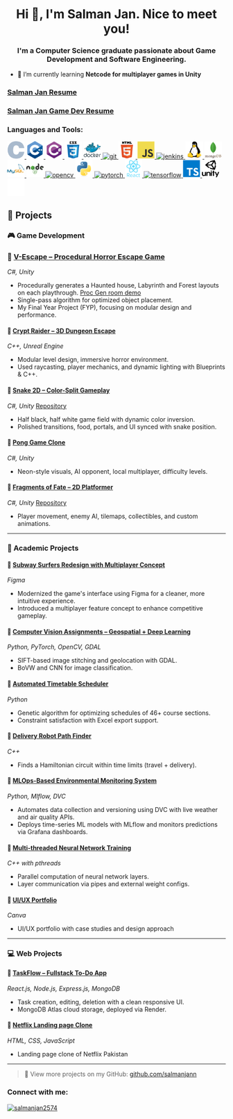 <h1 align="center">Hi 👋, I'm Salman Jan. Nice to meet you!</h1>
<h3 align="center">I'm a Computer Science graduate passionate about Game Development and Software Engineering.</h3>

- 🌱 I’m currently learning **Netcode for multiplayer games in Unity**

### [Salman Jan Resume](https://drive.google.com/file/d/1kBFI2W0hHBBTTCdDjN8YBpxwHIm2QpSR/view?usp=sharing)
### [Salman Jan Game Dev Resume](https://drive.google.com/file/d/1BT-mmvmsCMqgPYKeBohJ2i-hQStJZ3oh/view?usp=sharing)


<h3 align="left">Languages and Tools:</h3>
<p align="left"> <a href="https://www.cprogramming.com/" target="_blank" rel="noreferrer"> <img src="https://raw.githubusercontent.com/devicons/devicon/master/icons/c/c-original.svg" alt="c" width="40" height="40"/> </a> <a href="https://www.w3schools.com/cpp/" target="_blank" rel="noreferrer"> <img src="https://raw.githubusercontent.com/devicons/devicon/master/icons/cplusplus/cplusplus-original.svg" alt="cplusplus" width="40" height="40"/> </a> <a href="https://www.w3schools.com/cs/" target="_blank" rel="noreferrer"> <img src="https://raw.githubusercontent.com/devicons/devicon/master/icons/csharp/csharp-original.svg" alt="csharp" width="40" height="40"/> </a> <a href="https://www.w3schools.com/css/" target="_blank" rel="noreferrer"> <img src="https://raw.githubusercontent.com/devicons/devicon/master/icons/css3/css3-original-wordmark.svg" alt="css3" width="40" height="40"/> </a> <a href="https://www.docker.com/" target="_blank" rel="noreferrer"> <img src="https://raw.githubusercontent.com/devicons/devicon/master/icons/docker/docker-original-wordmark.svg" alt="docker" width="40" height="40"/> </a> <a href="https://git-scm.com/" target="_blank" rel="noreferrer"> <img src="https://www.vectorlogo.zone/logos/git-scm/git-scm-icon.svg" alt="git" width="40" height="40"/> </a> <a href="https://www.w3.org/html/" target="_blank" rel="noreferrer"> <img src="https://raw.githubusercontent.com/devicons/devicon/master/icons/html5/html5-original-wordmark.svg" alt="html5" width="40" height="40"/> </a> <a href="https://developer.mozilla.org/en-US/docs/Web/JavaScript" target="_blank" rel="noreferrer"> <img src="https://raw.githubusercontent.com/devicons/devicon/master/icons/javascript/javascript-original.svg" alt="javascript" width="40" height="40"/> </a> <a href="https://www.jenkins.io" target="_blank" rel="noreferrer"> <img src="https://www.vectorlogo.zone/logos/jenkins/jenkins-icon.svg" alt="jenkins" width="40" height="40"/> </a> <a href="https://www.linux.org/" target="_blank" rel="noreferrer"> <img src="https://raw.githubusercontent.com/devicons/devicon/master/icons/linux/linux-original.svg" alt="linux" width="40" height="40"/> </a> <a href="https://www.mongodb.com/" target="_blank" rel="noreferrer"> <img src="https://raw.githubusercontent.com/devicons/devicon/master/icons/mongodb/mongodb-original-wordmark.svg" alt="mongodb" width="40" height="40"/> </a> <a href="https://www.mysql.com/" target="_blank" rel="noreferrer"> <img src="https://raw.githubusercontent.com/devicons/devicon/master/icons/mysql/mysql-original-wordmark.svg" alt="mysql" width="40" height="40"/> </a> <a href="https://nodejs.org" target="_blank" rel="noreferrer"> <img src="https://raw.githubusercontent.com/devicons/devicon/master/icons/nodejs/nodejs-original-wordmark.svg" alt="nodejs" width="40" height="40"/> </a> <a href="https://opencv.org/" target="_blank" rel="noreferrer"> <img src="https://www.vectorlogo.zone/logos/opencv/opencv-icon.svg" alt="opencv" width="40" height="40"/> </a> <a href="https://www.python.org" target="_blank" rel="noreferrer"> <img src="https://raw.githubusercontent.com/devicons/devicon/master/icons/python/python-original.svg" alt="python" width="40" height="40"/> </a> <a href="https://pytorch.org/" target="_blank" rel="noreferrer"> <img src="https://www.vectorlogo.zone/logos/pytorch/pytorch-icon.svg" alt="pytorch" width="40" height="40"/> </a> <a href="https://reactjs.org/" target="_blank" rel="noreferrer"> <img src="https://raw.githubusercontent.com/devicons/devicon/master/icons/react/react-original-wordmark.svg" alt="react" width="40" height="40"/> </a> <a href="https://www.tensorflow.org" target="_blank" rel="noreferrer"> <img src="https://www.vectorlogo.zone/logos/tensorflow/tensorflow-icon.svg" alt="tensorflow" width="40" height="40"/> </a> <a href="https://www.typescriptlang.org/" target="_blank" rel="noreferrer"> <img src="https://raw.githubusercontent.com/devicons/devicon/master/icons/typescript/typescript-original.svg" alt="typescript" width="40" height="40"/> </a> <a href="https://unity.com/" target="_blank" rel="noreferrer"> <img src="download.svg" alt="unity" width="40" height="40"/> </a> <a href="https://unrealengine.com/" target="_blank" rel="noreferrer"> <img src="UE-Logotype-2023-Vertical-White.svg" alt="unreal" width="40" height="40"/> </a> </p>

## 🚀 Projects

### 🎮 Game Development

### 🔹 [V-Escape – Procedural Horror Escape Game](https://github.com/salmanjann/V-Escape)
*C#, Unity*  
- Procedurally generates a Haunted house, Labyrinth and Forest layouts on each playthrough. [Proc Gen room demo](https://drive.google.com/file/d/1_zjdH2yIWtO6s5WwdlcfSsY2K27CZ-at/view?usp=sharing)
- Single-pass algorithm for optimized object placement.  
- My Final Year Project (FYP), focusing on modular design and performance.

#### 🔹 [Crypt Raider – 3D Dungeon Escape](https://drive.google.com/file/d/1e84KX9LT2AeHqTASFKcZHsl4cn81OD1N/view?usp=sharing)
*C++, Unreal Engine*  
- Modular level design, immersive horror environment.  
- Used raycasting, player mechanics, and dynamic lighting with Blueprints & C++.

#### 🔹 [Snake 2D – Color-Split Gameplay](https://drive.google.com/file/d/1S58T7joHbvtXtawjJVyknmXOcvxMiVKx/view?usp=sharing)
*C#, Unity*  [Repository](https://github.com/salmanjann/Snake)
- Half black, half white game field with dynamic color inversion.  
- Polished transitions, food, portals, and UI synced with snake position.

#### 🔹 [Pong Game Clone](https://play.unity.com/mg/other/pong-game-salmanii)
*C#, Unity*  
- Neon-style visuals, AI opponent, local multiplayer, difficulty levels.

#### 🔹 [Fragments of Fate – 2D Platformer](https://drive.google.com/file/d/1v9DhyGa2YleNMLmN6axdNwj7lkx7uJAi/view?usp=sharing)
*C#, Unity*  [Repository](https://github.com/salmanjann/Fragments-of-Fate)
- Player movement, enemy AI, tilemaps, collectibles, and custom animations.

---
### 🧠 Academic Projects

#### 🔹 [Subway Surfers Redesign with Multiplayer Concept](https://www.figma.com/proto/RcTBPI26tdLVhhSdsLA3em/Cyber-Surfers?node-id=0-1&t=KYwxuolDndCYWX0S-1)
*Figma*  
- Modernized the game's interface using Figma for a cleaner, more intuitive experience.  
- Introduced a multiplayer feature concept to enhance competitive gameplay.

#### 🔹 [Computer Vision Assignments – Geospatial + Deep Learning](https://github.com/salmanjann/Computer-Vision)
*Python, PyTorch, OpenCV, GDAL*  
- SIFT-based image stitching and geolocation with GDAL.  
- BoVW and CNN for image classification.

#### 🔹 [Automated Timetable Scheduler](https://github.com/salmanjann/Time-Table-Scheduler)
*Python*  
- Genetic algorithm for optimizing schedules of 46+ course sections.  
- Constraint satisfaction with Excel export support.

#### 🔹 [Delivery Robot Path Finder](https://github.com/salmanjann/Delivery-Robot-Path-Finder)
*C++*  
- Finds a Hamiltonian circuit within time limits (travel + delivery).

#### 🔹 [MLOps-Based Environmental Monitoring System](https://github.com/salmanjann/Environmental-Monitoring-System)
*Python, Mlflow, DVC*  
- Automates data collection and versioning using DVC with live weather and air quality APIs.
- Deploys time-series ML models with MLflow and monitors predictions via Grafana dashboards.

#### 🔹 [Multi-threaded Neural Network Training](https://github.com/salmanjann/Multi-threaded-NN-C-)
*C++ with pthreads*  
- Parallel computation of neural network layers.  
- Layer communication via pipes and external weight configs.

#### 🔹 [UI/UX Portfolio](https://www.canva.com/design/DAGm4WFJq7c/MrSzBRvcWJj05AOQe2fFhQ/edit?utm_content=DAGm4WFJq7c&utm_campaign=designshare&utm_medium=link2&utm_source=sharebutton)
*Canva*  
- UI/UX portfolio with case studies and design approach

---

### 💻 Web Projects

#### 🔹 [TaskFlow – Fullstack To-Do App](https://taskflow-3at5.onrender.com/)
*React.js, Node.js, Express.js, MongoDB*  
- Task creation, editing, deletion with a clean responsive UI.  
- MongoDB Atlas cloud storage, deployed via Render.

#### 🔹 [Netflix Landing page Clone](https://github.com/salmanjann/Netflix-Pakistan)
*HTML, CSS, JavaScript*  
- Landing page clone of Netflix Pakistan

---


> 📌 View more projects on my GitHub: [github.com/salmanjann](https://github.com/salmanjann)

<h3 align="left">Connect with me:</h3>
<p align="left">
<a href="https://linkedin.com/in/salmanjan2574" target="blank"><img align="center" src="https://raw.githubusercontent.com/rahuldkjain/github-profile-readme-generator/master/src/images/icons/Social/linked-in-alt.svg" alt="salmanjan2574" height="30" width="40" /></a>
</p>
